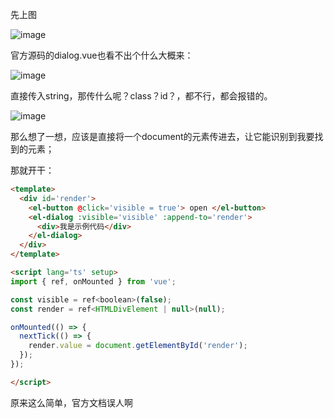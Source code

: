先上图

![image](https://github.com/user-attachments/assets/8fd6ad4a-7e9f-412e-becb-ccb16b8bf427)

官方源码的dialog.vue也看不出个什么大概来：

![image](https://github.com/user-attachments/assets/56f09f61-b901-481c-a88f-4c8bc0018b7a)

直接传入string，那传什么呢？class？id？，都不行，都会报错的。

![image](https://github.com/user-attachments/assets/c9cb907b-db12-4bfa-994c-5c541aac20b8)

那么想了一想，应该是直接将一个document的元素传进去，让它能识别到我要找到的元素；

那就开干：

```html
<template>
  <div id='render'>
    <el-button @click='visible = true'> open </el-button>
    <el-dialog :visible='visible' :append-to='render'>
      <div>我是示例代码</div>
    </el-dialog>
  </div>
</template>

<script lang='ts' setup>
import { ref, onMounted } from 'vue';

const visible = ref<boolean>(false);
const render = ref<HTMLDivElement | null>(null);

onMounted(() => {
  nextTick(() => {
    render.value = document.getElementById('render');
  });
});

</script>
```

原来这么简单，官方文档误人啊
